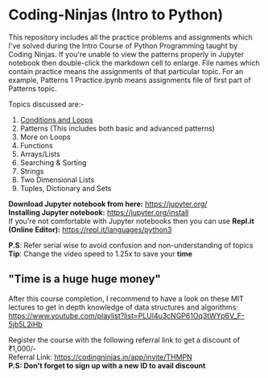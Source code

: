 # Coding-Ninjas (Intro to Python)
This repository includes all the practice problems and assignments which I've solved during the Intro Course of Python Programming taught by Coding Ninjas. 
If you're unable to view the patterns properly in Jupyter notebook then double-click the markdown cell to enlarge. 
File names which contain practice means the assignments of that particular topic. For an example, Patterns 1 Practice.ipynb means assignments file of first part of Patterns topic. 

Topics discussed are:-
1) [Conditions and Loops](https://github.com/FazeelUsmani/Coding-Ninjas-Intro-to-Python-/tree/master/1%20Conditions%20and%20Loops)
2) Patterns (This includes both basic and advanced patterns)
3) More on Loops
4) Functions 
5) Arrays/Lists
6) Searching & Sorting
7) Strings
8) Two Dimensional Lists
9) Tuples, Dictionary and Sets

__Download Jupyter notebook from here:__ https://jupyter.org/  
__Installing Jupyter notebook:__ https://jupyter.org/install  
If you're not comfortable with Jupyter notebooks then you can use __Repl.it (Online Editor):__ https://repl.it/languages/python3  

            
**P.S**: Refer serial wise to avoid confusion and non-understanding of topics            
**Tip**: Change the video speed to 1.25x to save your **time**     


## "Time is a huge huge money"


After this course completion, I recommend to have a look on these MIT lectures to get in depth knowledge of data structures and algorithms: https://www.youtube.com/playlist?list=PLUl4u3cNGP61Oq3tWYp6V_F-5jb5L2iHb


Register the course with the following referral link to get a discount of ₹1,000/-    
Referral Link: https://codingninjas.in/app/invite/THMPN    
**P.S: Don't forget to sign up with a new ID to avail discount**
